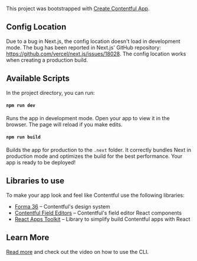 This project was bootstrapped with [Create Contentful App](https://github.com/contentful/create-contentful-app).

## Config Location

Due to a bug in Next.js, the config location doesn't load in development mode. The bug has been reported in Next.js' GitHub repository: https://github.com/vercel/next.js/issues/18028.
The config location works when creating a production build.

## Available Scripts

In the project directory, you can run:

#### `npm run dev`

Runs the app in development mode. Open your app to view it in the browser. The page will reload if you make edits.

#### `npm run build`

Builds the app for production to the `.next` folder. It correctly bundles Next in production mode and optimizes the build for the best performance. Your app is ready to be deployed!

## Libraries to use

To make your app look and feel like Contentful use the following libraries:

- [Forma 36](https://f36.contentful.com/) – Contentful's design system
- [Contentful Field Editors](https://www.contentful.com/developers/docs/extensibility/field-editors/) – Contentful's field editor React components
- [React Apps Toolkit](https://www.contentful.com/developers/docs/extensibility/app-framework/react-apps-toolkit/) – Library to simplify build Contentful apps with React

## Learn More

[Read more](https://www.contentful.com/developers/docs/extensibility/app-framework/create-contentful-app/) and check out the video on how to use the CLI.
